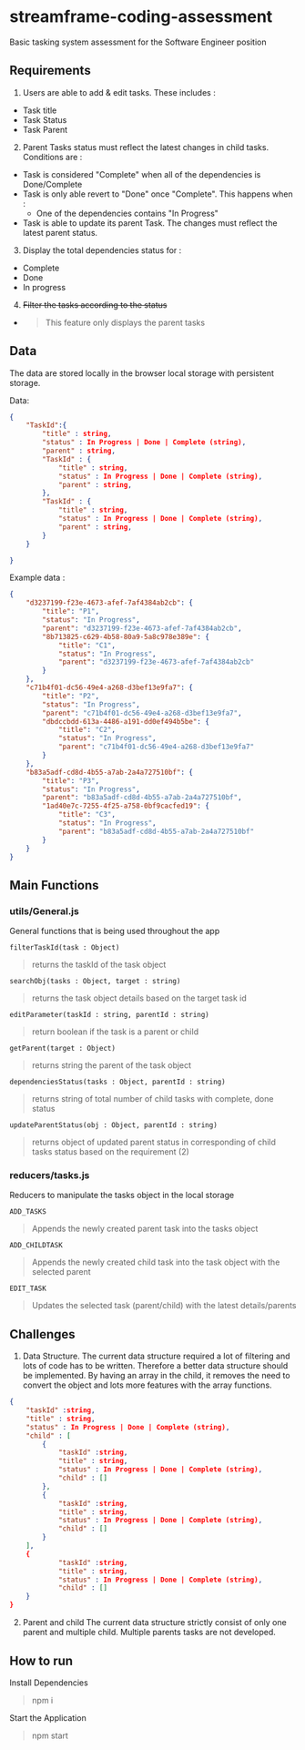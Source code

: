 # streamframe-coding-assessment
Basic tasking system assessment for the Software Engineer position

## Requirements
1. Users are able to add & edit tasks. These includes :
- Task title
- Task Status
- Task Parent
2. Parent Tasks status must reflect the latest changes in child tasks. Conditions are : 
- Task is considered "Complete" when all of the dependencies is Done/Complete
- Task is only able revert to "Done" once "Complete". This happens when :
  - One of the dependencies contains "In Progress"
- Task is able to update its parent Task. The changes must reflect the latest parent status.
3. Display the total dependencies status for : 
- Complete
- Done
- In progress
4. ~~Filter the tasks according to the status~~
- > This feature only displays the parent tasks

## Data
The data are stored locally in the browser local storage with persistent storage.

Data:
```json
{
    "TaskId":{
        "title" : string,
        "status" : In Progress | Done | Complete (string),
        "parent" : string,
        "TaskId" : {
            "title" : string,
            "status" : In Progress | Done | Complete (string),
            "parent" : string,
        },
        "TaskId" : {
            "title" : string,
            "status" : In Progress | Done | Complete (string),
            "parent" : string,
        }
    }

}
```

Example data : 
```json
{
    "d3237199-f23e-4673-afef-7af4384ab2cb": {
        "title": "P1",
        "status": "In Progress",
        "parent": "d3237199-f23e-4673-afef-7af4384ab2cb",
        "8b713825-c629-4b58-80a9-5a8c978e389e": {
            "title": "C1",
            "status": "In Progress",
            "parent": "d3237199-f23e-4673-afef-7af4384ab2cb"
        }
    },
    "c71b4f01-dc56-49e4-a268-d3bef13e9fa7": {
        "title": "P2",
        "status": "In Progress",
        "parent": "c71b4f01-dc56-49e4-a268-d3bef13e9fa7",
        "dbdccbdd-613a-4486-a191-dd0ef494b5be": {
            "title": "C2",
            "status": "In Progress",
            "parent": "c71b4f01-dc56-49e4-a268-d3bef13e9fa7"
        }
    },
    "b83a5adf-cd8d-4b55-a7ab-2a4a727510bf": {
        "title": "P3",
        "status": "In Progress",
        "parent": "b83a5adf-cd8d-4b55-a7ab-2a4a727510bf",
        "1ad40e7c-7255-4f25-a758-0bf9cacfed19": {
            "title": "C3",
            "status": "In Progress",
            "parent": "b83a5adf-cd8d-4b55-a7ab-2a4a727510bf"
        }
    }
}
```
## Main Functions

### utils/General.js
General functions that is being used throughout the app

`filterTaskId(task : Object)`

> returns the taskId of the task object

`searchObj(tasks : Object, target : string)`

> returns the task object details based on the target task id

`editParameter(taskId : string, parentId : string)`

> return boolean if the task is a parent or child

`getParent(target : Object)`

> returns string the parent of the task object

`dependenciesStatus(tasks : Object, parentId : string)`

> returns string of total number of child tasks with complete, done status

`updateParentStatus(obj : Object, parentId : string)`

> returns object of updated parent status in corresponding of child tasks status based on the requirement (2)

### reducers/tasks.js
Reducers to manipulate the tasks object in the local storage

`ADD_TASKS`
> Appends the newly created parent task into the tasks object

`ADD_CHILDTASK`
> Appends the newly created child task into the task object with the selected parent

`EDIT_TASK`
> Updates the selected task (parent/child) with the latest details/parents


## Challenges

1. Data Structure. The current data structure required a lot of filtering and lots of code has to be written. Therefore a better data structure should be implemented. By having an array in the child, it removes the need to convert the object and lots more features with the array functions. 
```json
{   
    "taskId" :string,
    "title" : string,
    "status" : In Progress | Done | Complete (string),
    "child" : [
        {
            "taskId" :string,
            "title" : string,
            "status" : In Progress | Done | Complete (string),
            "child" : []
        },
        {
            "taskId" :string,
            "title" : string,
            "status" : In Progress | Done | Complete (string),
            "child" : []
        }
    ],
    {
            "taskId" :string,
            "title" : string,
            "status" : In Progress | Done | Complete (string),
            "child" : []
    }
}

```
2. Parent and child
The current data structure strictly consist of only one parent and multiple child. Multiple parents tasks are not developed.


## How to run
Install Dependencies
> npm i

Start the Application
> npm start